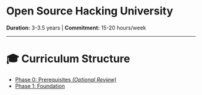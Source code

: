 # Open Source Hacking University

**Duration:** 3-3.5 years | **Commitment:** 15-20 hours/week

---

# 🎓 Curriculum Structure

- [Phase 0: Prerequisites *(Optional Review)*](./Phase0-Prerequisites/README.md)
- [Phase 1: Foundation](./Phase1-Foundation/README.md)

